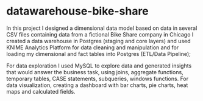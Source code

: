 # datawarehouse-bike-share
In this project I designed a dimensional data model based on data in several CSV files containing data from a fictional Bike Share company in Chicago
I created a data warehouse in Postgres (staging and core layers) and used KNIME Analytics Platform for data cleaning and manipulation and for loading my dimensional and fact tables into Postgres (ETL/Data Pipeline);

For data exploration I used MySQL to explore data and generated insights that would answer the business task, using joins, aggregate functions, temporary tables, CASE statements, subqueries, windows functions. 
For data visualization, creating a dashboard with bar charts, pie charts, heat maps and calculated fields.

